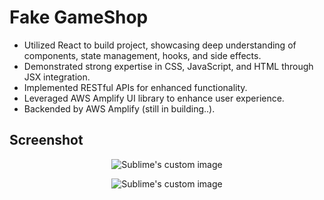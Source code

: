 # Fake GameShop 

- Utilized React to build project, showcasing deep understanding of components, state management, hooks, and side effects.
- Demonstrated strong expertise in CSS, JavaScript, and HTML through JSX integration.
- Implemented RESTful APIs for enhanced functionality.
- Leveraged AWS Amplify UI library to enhance user experience.
- Backended by AWS Amplify (still in building..).

## Screenshot

<p align="center">
  <img src="https://imgse.com/i/pPO8IAI" alt="Sublime's custom image"/>
</p>

<p align="center">
  <img src="https://imgse.com/i/pPO84HA" alt="Sublime's custom image"/>
</p>
